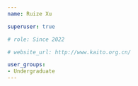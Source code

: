 ```yaml
---
name: Ruize Xu

superuser: true

# role: Since 2022

# website_url: http://www.kaito.org.cn/

user_groups:
- Undergraduate
---
```

